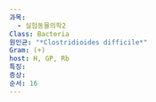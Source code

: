 ```yaml
---
과목:
  - 실험동물의학2
Class: Bacteria
원인균: "*Clostridioides difficile*"
Gram: (+)
host: H, GP, Rb
특징: 
증상: 
순서: 16
---
```

